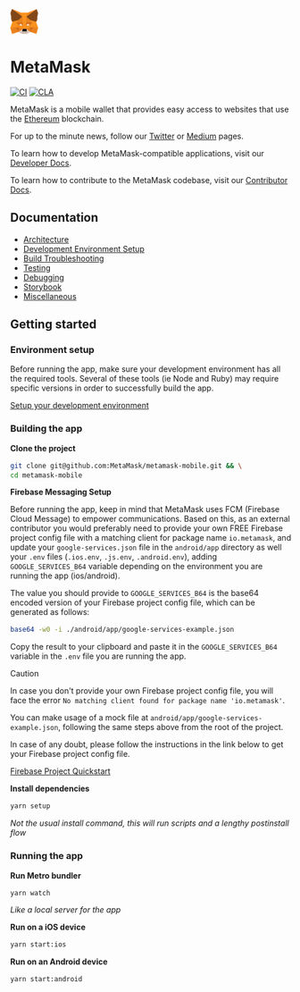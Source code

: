 ![MetaMask logo](logo.png?raw=true)

# MetaMask

[![CI](https://github.com/MetaMask/metamask-mobile/actions/workflows/ci.yml/badge.svg?branch=main)](https://github.com/MetaMask/metamask-mobile/actions/workflows/ci.yml) [![CLA](https://github.com/MetaMask/metamask-mobile/actions/workflows/cla.yml/badge.svg?branch=main)](https://github.com/MetaMask/metamask-mobile/actions/workflows/cla.yml)

MetaMask is a mobile wallet that provides easy access to websites that use the [Ethereum](https://ethereum.org/) blockchain.

For up to the minute news, follow our [Twitter](https://twitter.com/metamask) or [Medium](https://medium.com/metamask) pages.

To learn how to develop MetaMask-compatible applications, visit our [Developer Docs](https://docs.metamask.io).

To learn how to contribute to the MetaMask codebase, visit our [Contributor Docs](https://github.com/MetaMask/contributor-docs).

## Documentation

- [Architecture](./docs/readme/architecture.md)
- [Development Environment Setup](./docs/readme/environment.md)
- [Build Troubleshooting](./docs/readme/troubleshooting.md)
- [Testing](./docs/readme/testing.md)
- [Debugging](./docs/readme/debugging.md)
- [Storybook](./docs/readme/storybook.md)
- [Miscellaneous](./docs/readme/miscellaneous.md)

## Getting started

### Environment setup

Before running the app, make sure your development environment has all the required tools. Several of these tools (ie Node and Ruby) may require specific versions in order to successfully build the app.

[Setup your development environment](./docs/readme/environment.md)

### Building the app

**Clone the project**

```bash
git clone git@github.com:MetaMask/metamask-mobile.git && \
cd metamask-mobile
```

**Firebase Messaging Setup**

Before running the app, keep in mind that MetaMask uses FCM (Firebase Cloud Message) to empower communications. Based on this, as an external contributor you would preferably need to provide your own FREE Firebase project config file with a matching client for package name `io.metamask`, and update your `google-services.json` file in the `android/app` directory as well your `.env` files (`.ios.env`, `.js.env`, `.android.env`), adding `GOOGLE_SERVICES_B64` variable depending on the environment you are running the app (ios/android).

The value you should provide to `GOOGLE_SERVICES_B64` is the base64 encoded version of your Firebase project config file, which can be generated as follows:

```bash
base64 -w0 -i ./android/app/google-services-example.json
```

Copy the result to your clipboard and paste it in the `GOOGLE_SERVICES_B64` variable in the `.env` file you are running the app.

> [!CAUTION]
> In case you don't provide your own Firebase project config file, you will face the error `No matching client found for package name 'io.metamask'`.

You can make usage of a mock file at `android/app/google-services-example.json`, following the same steps above from the root of the project.

In case of any doubt, please follow the instructions in the link below to get your Firebase project config file.

[Firebase Project Quickstart](https://firebaseopensource.com/projects/firebase/quickstart-js/messaging/readme/#getting_started)

**Install dependencies**

```bash
yarn setup
```

_Not the usual install command, this will run scripts and a lengthy postinstall flow_

### Running the app

**Run Metro bundler**

```bash
yarn watch
```

_Like a local server for the app_

**Run on a iOS device**

```bash
yarn start:ios
```

**Run on an Android device**

```bash
yarn start:android
```
